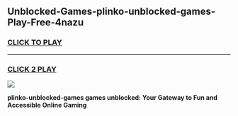 
## Unblocked-Games-plinko-unblocked-games-Play-Free-4nazu
<h3>
<a href="https://premium76.site?title=plinko-unblocked-games&ref=20A">CLICK TO PLAY</a></h3>
<hr>

<h3>
<a href="https://premium76.site?title=plinko-unblocked-games&ref=20A">CLICK 2 PLAY</a>
  
</h3>

<a href="https://premium76.site?title=plinko-unblocked-games&ref=20A"><img src="https://clearcache.store/games.png"></a>


**plinko-unblocked-games games unblocked: Your Gateway to Fun and Accessible Online Gaming**

